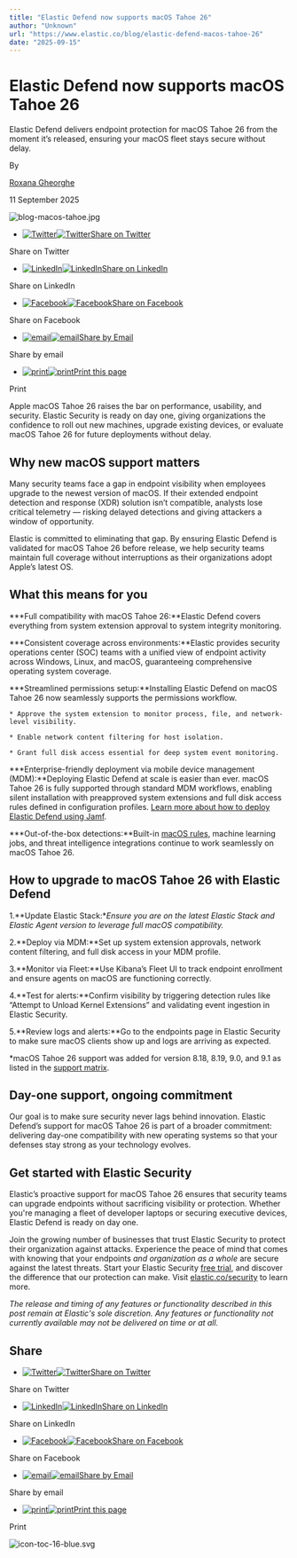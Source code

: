 ```yaml
---
title: "Elastic Defend now supports macOS Tahoe 26"
author: "Unknown"
url: "https://www.elastic.co/blog/elastic-defend-macos-tahoe-26"
date: "2025-09-15"
---
```


# Elastic Defend now supports macOS Tahoe 26

Elastic Defend delivers endpoint protection for macOS Tahoe 26 from the moment it’s released, ensuring your macOS fleet stays secure without delay.

By

[Roxana Gheorghe](/blog/author/roxana-gheorghe)

11 September 2025

![blog-macos-tahoe.jpg](https://static-www.elastic.co/v3/assets/bltefdd0b53724fa2ce/blt3b4d81ad12a223f8/68c30dad14fd0d081d31f55e/blog-macos-tahoe.jpg)

* [![Twitter](/static-res/images/svg/blogsvgs/icon-twitter-grey.svg)![Twitter](/static-res/images/svg//blogsvgs/icon-twitter-white.svg)Share on Twitter](javascript:void\(0\))

Share on Twitter

* [![LinkedIn](/static-res/images/svg/blogsvgs/icon-linkedIn-grey.svg)![LinkedIn](/static-res/images/svg/blogsvgs/icon-linkedIn-white.svg)Share on LinkedIn](javascript:void\(0\))

Share on LinkedIn

* [![Facebook](/static-res/images/svg/blogsvgs/icon-facebook-grey.svg)![Facebook](/static-res/images/svg/blogsvgs/icon-facebook-white.svg)Share on Facebook](javascript:void\(0\))

Share on Facebook

* [![email](/static-res/images/svg/blogsvgs/icon-mail-24-lighterInk.svg)![email](/static-res/images/svg/blogsvgs/icon-mail-24-white.svg)Share by Email](javascript:void\(0\))

Share by email

* [![print](/static-res/images/svg/blogsvgs/icon-print-24-lighterInk.svg)![print](/static-res/images/svg/blogsvgs/icon-print-24-white.svg)Print this page](javascript:void\(0\))

Print

Apple macOS Tahoe 26 raises the bar on performance, usability, and security. Elastic Security is ready on day one, giving organizations the confidence to roll out new machines, upgrade existing devices, or evaluate macOS Tahoe 26 for future deployments without delay.

## Why new macOS support matters

Many security teams face a gap in endpoint visibility when employees upgrade to the newest version of macOS. If their extended endpoint detection and response (XDR) solution isn’t compatible, analysts lose critical telemetry — risking delayed detections and giving attackers a window of opportunity.

Elastic is committed to eliminating that gap. By ensuring Elastic Defend is validated for macOS Tahoe 26 before release, we help security teams maintain full coverage without interruptions as their organizations adopt Apple’s latest OS.

## What this means for you

***Full compatibility with macOS Tahoe 26:**Elastic Defend covers everything from system extension approval to system integrity monitoring.

***Consistent coverage across environments:**Elastic provides security operations center (SOC) teams with a unified view of endpoint activity across Windows, Linux, and macOS, guaranteeing comprehensive operating system coverage.

***Streamlined permissions setup:**Installing Elastic Defend on macOS Tahoe 26 now seamlessly supports the permissions workflow.

    * Approve the system extension to monitor process, file, and network-level visibility.

    * Enable network content filtering for host isolation.

    * Grant full disk access essential for deep system event monitoring.

***Enterprise-friendly deployment via mobile device management (MDM):**Deploying Elastic Defend at scale is easier than ever. macOS Tahoe 26 is fully supported through standard MDM workflows, enabling silent installation with preapproved system extensions and full disk access rules defined in configuration profiles. [Learn more about how to deploy Elastic Defend using Jamf](https://www.elastic.co/docs/solutions/security/configure-elastic-defend/deploy-on-macos-with-mdm).

***Out-of-the-box detections:**Built-in [macOS rules](https://www.elastic.co/guide/en/security/current/prebuilt-rules.html), machine learning jobs, and threat intelligence integrations continue to work seamlessly on macOS Tahoe 26.

## How to upgrade to macOS Tahoe 26 with Elastic Defend

1.**Update Elastic Stack:**Ensure you are on the latest Elastic Stack and Elastic Agent version to leverage full macOS compatibility.*

2.**Deploy via MDM:**Set up system extension approvals, network content filtering, and full disk access in your MDM profile.

3.**Monitor via Fleet:**Use Kibana’s Fleet UI to track endpoint enrollment and ensure agents on macOS are functioning correctly.

4.**Test for alerts:**Confirm visibility by triggering detection rules like “Attempt to Unload Kernel Extensions” and validating event ingestion in Elastic Security.

5.**Review logs and alerts:**Go to the endpoints page in Elastic Security to make sure macOS clients show up and logs are arriving as expected.

*macOS Tahoe 26 support was added for version 8.18, 8.19, 9.0, and 9.1 as listed in the [support matrix](https://www.elastic.co/support/matrix#elastic-defend).

## Day-one support, ongoing commitment

Our goal is to make sure security never lags behind innovation. Elastic Defend’s support for macOS Tahoe 26 is part of a broader commitment: delivering day-one compatibility with new operating systems so that your defenses stay strong as your technology evolves.

## Get started with Elastic Security

Elastic’s proactive support for macOS Tahoe 26 ensures that security teams can upgrade endpoints without sacrificing visibility or protection. Whether you're managing a fleet of developer laptops or securing executive devices, Elastic Defend is ready on day one.

Join the growing number of businesses that trust Elastic Security to protect their organization against attacks. Experience the peace of mind that comes with knowing that your endpoints _and organization as a whole_ are secure against the latest threats. Start your Elastic Security [free trial](https://cloud.elastic.co/registration), and discover the difference that our protection can make. Visit [elastic.co/security](https://www.elastic.co/security) to learn more.

_The release and timing of any features or functionality described in this post remain at Elastic's sole discretion. Any features or functionality not currently available may not be delivered on time or at all._

## Share

* [![Twitter](/static-res/images/svg/blogsvgs/icon-twitter-grey.svg)![Twitter](/static-res/images/svg//blogsvgs/icon-twitter-white.svg)Share on Twitter](javascript:void\(0\))

Share on Twitter

* [![LinkedIn](/static-res/images/svg/blogsvgs/icon-linkedIn-grey.svg)![LinkedIn](/static-res/images/svg/blogsvgs/icon-linkedIn-white.svg)Share on LinkedIn](javascript:void\(0\))

Share on LinkedIn

* [![Facebook](/static-res/images/svg/blogsvgs/icon-facebook-grey.svg)![Facebook](/static-res/images/svg/blogsvgs/icon-facebook-white.svg)Share on Facebook](javascript:void\(0\))

Share on Facebook

* [![email](/static-res/images/svg/blogsvgs/icon-mail-24-lighterInk.svg)![email](/static-res/images/svg/blogsvgs/icon-mail-24-white.svg)Share by Email](javascript:void\(0\))

Share by email

* [![print](/static-res/images/svg/blogsvgs/icon-print-24-lighterInk.svg)![print](/static-res/images/svg/blogsvgs/icon-print-24-white.svg)Print this page](javascript:void\(0\))

Print

![icon-toc-16-blue.svg](/static-res/images/svg/icon-toc-16-blue.svg)
